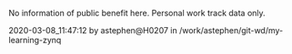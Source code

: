 No information of public benefit here.   Personal work track data only.

2020-03-08_11:47:12	by astephen@H0207      	in /work/astephen/git-wd/my-learning-zynq


